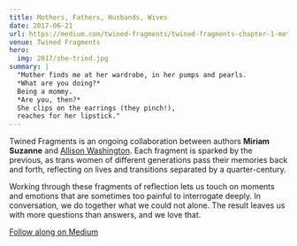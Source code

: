 ```yaml
---
title: Mothers, Fathers, Husbands, Wives
date: 2017-06-21
url: https://medium.com/twined-fragments/twined-fragments-chapter-1-mothers-fathers-husbands-wives-9b25ea3aca3a
venue: Twined Fragments
hero:
  img: 2017/she-tried.jpg
summary: |
  "Mother finds me at her wardrobe, in her pumps and pearls.
  *What are you doing?*
  Being a mommy.
  *Are you, then?*
  She clips on the earrings (they pinch!),
  reaches for her lipstick."
---
```


Twined Fragments is an ongoing collaboration
between authors **Miriam Suzanne** and
[Allison Washington](https://allisonwashington.net).
Each fragment is sparked by the previous,
as trans women of different generations
pass their memories back and forth,
reflecting on lives and transitions separated by a quarter-century.

Working through these fragments of reflection
lets us touch on moments and emotions
that are sometimes too painful to interrogate deeply.
In conversation, we do together what we could not alone.
The result leaves us with more questions than answers,
and we love that.

[Follow along on Medium](https://medium.com/twined-fragments)

